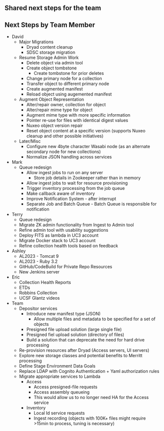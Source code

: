 ## Shared next steps for the team


## Next Steps by Team Member

- David
  - Major Migrations
    - Dryad content cleanup
    - SDSC storage migration
  - Resume Storage Admin Work
    - Delete object via admin tool
    - Create object tombstone
      - Create tombstone for prior deletes 
    - Change primary node for a collection
    - Transfer object to different primary node
    - Create augmented manifest
    - Reload object using augemented manifest 
  - Augment Object Representation
    - Alter/repair owner, collection for object
    - Alter/repair mime type for object
    - Augment mime type with more specific information
    - Pointer re-use for files with identical digest values
    - Nuxeo object version repair
    - Reset object content at a specific version (supports Nuxeo cleanup and other possible initiatives)
  - Later/Misc
    - Configure new 4byte character Wasabi node (as an alternate secondary node for new collections)
    - Normalize JSON handling across services
- Mark
  - Queue redesign
    - Allow ingest jobs to run on any server
      - Store job details in Zookeeper rather than in memory 
    - Allow ingest jobs to wait for resource provisioning
    - Trigger inventory processing from the job queue
    - Make callback aware of inventory
    - Improve Notification System - after interrupt
    - Separate Job and Batch Queue - Batch Queue is responsible for notification
- Terry
  - Queue redesign
  - Migrate ZK admin functionality from Ingest to Admin tool
  - Refine admin tool with usability suggestions
  - Deploy FITS as lambda in UC3 account
  - Migrate Docker stack to UC3 account
  - Refine collection health tools based on feedback
- Ashley 
  - AL2023 - Tomcat 9
  - AL2023 - Ruby 3.2
  - GitHub/CodeBuild for Private Repo Resources
  - New Jenkins server
- Eric
  - Collection Health Reports
  - ETDs
  - Robbins Collection
  - UCSF Glantz videos
- Team
  - Depositor services
    - Introduce new manifest type (JSON)
      - Allow multiple files and metadata to be specified for a set of objects
    - Presigned file upload solution (large single file)
    - Presigned fiel upload solution (directory of files)
    - Build a solution that can deprecate the need for hard drive processing   
  - Re-provision resources after Dryad (Access servers, UI servers)
  - Explore new storage classes and potential benefits to Merritt processing
  - Define Stage Environment Data Goals
  - Replace LDAP with Cognito Authentication + Yaml authorization rules
  - Migrate appropriate services to Lambda
    - Access 
      - Access presigned-file requests
      - Access assembly queueing
      - This would allow us to no longer need HA for the Access service 
    - Inventory
      - Local Id service requests
      - Ingest recording (objects with 100K+ files might require >15min to process, tuning is necessary) 
